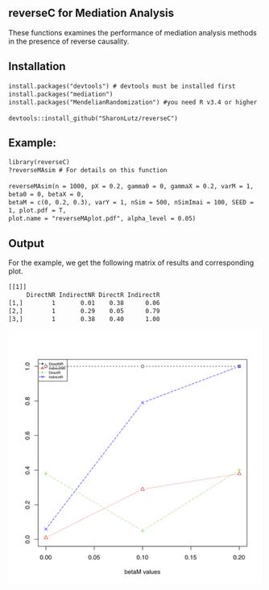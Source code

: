 

## reverseC for Mediation Analysis
These functions examines the performance of mediation analysis methods in the presence of reverse causality.

## Installation
```
install.packages("devtools") # devtools must be installed first
install.packages("mediation")
install.packages("MendelianRandomization") #you need R v3.4 or higher

devtools::install_github("SharonLutz/reverseC")
```

## Example:
```
library(reverseC)
?reverseMAsim # For details on this function

reverseMAsim(n = 1000, pX = 0.2, gamma0 = 0, gammaX = 0.2, varM = 1, beta0 = 0, betaX = 0, 
betaM = c(0, 0.2, 0.3), varY = 1, nSim = 500, nSimImai = 100, SEED = 1, plot.pdf = T, 
plot.name = "reverseMAplot.pdf", alpha_level = 0.05)
```

## Output
For the example, we get the following matrix of results and corresponding plot.

```
[[1]]
     DirectNR IndirectNR DirectR IndirectR
[1,]        1       0.01    0.38      0.06
[2,]        1       0.29    0.05      0.79
[3,]        1       0.38    0.40      1.00
```
<img src="https://github.com/SharonLutz/reverseC/blob/master/reverseMAplot.png" width="600">
